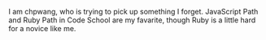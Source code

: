I am chpwang, who is trying to pick up something I forget.
JavaScript Path and Ruby Path in Code School are my favarite, though Ruby is a little hard for a novice like me.